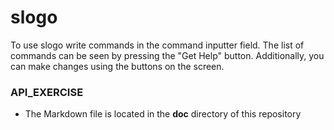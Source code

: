 # slogo
To use slogo write commands in the command inputter field. The list of commands can be seen by pressing the "Get Help" button. Additionally, you can make changes using the buttons on the screen.

### API_EXERCISE
+ The Markdown file is located in the **doc** directory of this repository

